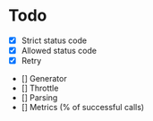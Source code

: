 # Todo
- [x] Strict status code
- [x] Allowed status code
- [x] Retry
- [] Generator
- [] Throttle
- [] Parsing
- [] Metrics (% of successful calls)
